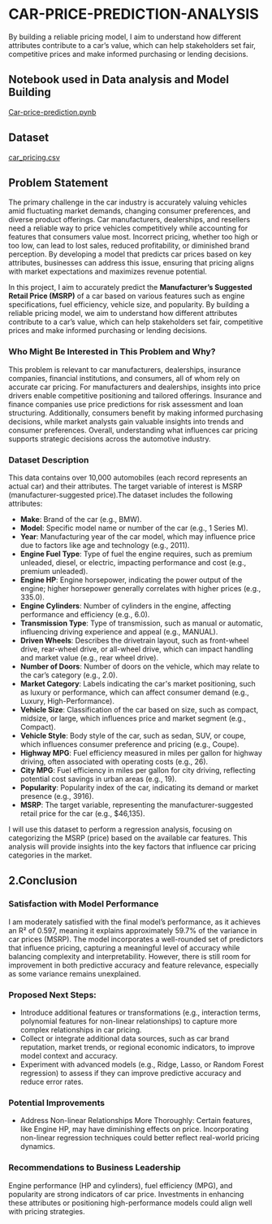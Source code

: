 # CAR-PRICE-PREDICTION-ANALYSIS
By building a reliable pricing model, I aim to understand how different attributes contribute to a car’s value, which can help stakeholders set fair, competitive prices and make informed purchasing or lending decisions.

## Notebook used in Data analysis and Model Building
[Car-price-prediction.pynb](https://github.com/AbelEsther/CAR-PRICE-PREDICTION-ANALYSIS/blob/6a4284ec1dee85382e65eb0a54318fe19cc0c64c/car-prediction-analysis.ipynb)


## Dataset
[car_pricing.csv](https://github.com/AbelEsther/CAR-PRICE-PREDICTION-ANALYSIS/blob/6a4284ec1dee85382e65eb0a54318fe19cc0c64c/car_pricing.csv)



## **Problem Statement**
The primary challenge in the car industry is accurately valuing vehicles amid fluctuating market demands, changing consumer preferences, and diverse product offerings. Car manufacturers, dealerships, and resellers need a reliable way to price vehicles competitively while accounting for features that consumers value most. Incorrect pricing, whether too high or too low, can lead to lost sales, reduced profitability, or diminished brand perception. By developing a model that predicts car prices based on key attributes, businesses can address this issue, ensuring that pricing aligns with market expectations and maximizes revenue potential.


In this project, I aim to accurately predict the **Manufacturer’s Suggested Retail Price (MSRP)** of a car based on various features such as engine specifications, fuel efficiency, vehicle size, and popularity. By building a reliable pricing model, we aim to understand how different attributes contribute to a car’s value, which can help stakeholders set fair, competitive prices and make informed purchasing or lending decisions.

### **Who Might Be Interested in This Problem and Why?**

This problem is relevant to car manufacturers, dealerships, insurance companies, financial institutions, and consumers, all of whom rely on accurate car pricing. For manufacturers and dealerships, insights into price drivers enable competitive positioning and tailored offerings. Insurance and finance companies use price predictions for risk assessment and loan structuring. Additionally, consumers benefit by making informed purchasing decisions, while market analysts gain valuable insights into trends and consumer preferences. Overall, understanding what influences car pricing supports strategic decisions across the automotive industry.

### **Dataset Description**

This data contains over 10,000 automobiles (each record represents an actual car) and their attributes. The target variable of interest is MSRP (manufacturer-suggested price).The dataset includes the following attributes:

- **Make**: Brand of the car (e.g., BMW).
- **Model**: Specific model name or number of the car (e.g., 1 Series M).
- **Year**: Manufacturing year of the car model, which may influence price due to factors like age and technology (e.g., 2011).
- **Engine Fuel Type**: Type of fuel the engine requires, such as premium unleaded, diesel, or electric, impacting performance and cost (e.g., premium unleaded).
- **Engine HP**: Engine horsepower, indicating the power output of the engine; higher horsepower generally correlates with higher prices (e.g., 335.0).
- **Engine Cylinders**: Number of cylinders in the engine, affecting performance and efficiency (e.g., 6.0).
- **Transmission Type**: Type of transmission, such as manual or automatic, influencing driving experience and appeal (e.g., MANUAL).
- **Driven Wheels**: Describes the drivetrain layout, such as front-wheel drive, rear-wheel drive, or all-wheel drive, which can impact handling and market value (e.g., rear wheel drive).
- **Number of Doors**: Number of doors on the vehicle, which may relate to the car’s category (e.g., 2.0).
- **Market Category**: Labels indicating the car's market positioning, such as luxury or performance, which can affect consumer demand (e.g., Luxury, High-Performance).
- **Vehicle Size**: Classification of the car based on size, such as compact, midsize, or large, which influences price and market segment (e.g., Compact).
- **Vehicle Style**: Body style of the car, such as sedan, SUV, or coupe, which influences consumer preference and pricing (e.g., Coupe).
- **Highway MPG**: Fuel efficiency measured in miles per gallon for highway driving, often associated with operating costs (e.g., 26).
- **City MPG**: Fuel efficiency in miles per gallon for city driving, reflecting potential cost savings in urban areas (e.g., 19).
- **Popularity**: Popularity index of the car, indicating its demand or market presence (e.g., 3916).
- **MSRP**: The target variable, representing the manufacturer-suggested retail price for the car (e.g., $46,135).

I will use this dataset to perform a regression analysis, focusing on categorizing the MSRP (price) based on the available car features. This analysis will provide insights into the key factors that influence car pricing categories in the market.

## 2.Conclusion
### **Satisfaction with Model Performance**
I am moderately satisfied with the final model’s performance, as it achieves an R² of 0.597, meaning it explains approximately 59.7% of the variance in car prices (MSRP). The model incorporates a well-rounded set of predictors that influence pricing, capturing a meaningful level of accuracy while balancing complexity and interpretability. However, there is still room for improvement in both predictive accuracy and feature relevance, especially as some variance remains unexplained.

### **Proposed Next Steps:**
- Introduce additional features or transformations (e.g., interaction terms, polynomial features for non-linear relationships) to capture more complex relationships in car pricing.
- Collect or integrate additional data sources, such as car brand reputation, market trends, or regional economic indicators, to improve model context and accuracy.
- Experiment with advanced models (e.g., Ridge, Lasso, or Random Forest regression) to assess if they can improve predictive accuracy and reduce error rates.

### **Potential Improvements**
- Address Non-linear Relationships More Thoroughly: Certain features, like Engine HP, may have diminishing effects on price. Incorporating non-linear regression techniques could better reflect real-world pricing dynamics.

### **Recommendations to Business Leadership**
Engine performance (HP and cylinders), fuel efficiency (MPG), and popularity are strong indicators of car price. Investments in enhancing these attributes or positioning high-performance models could align well with pricing strategies.

